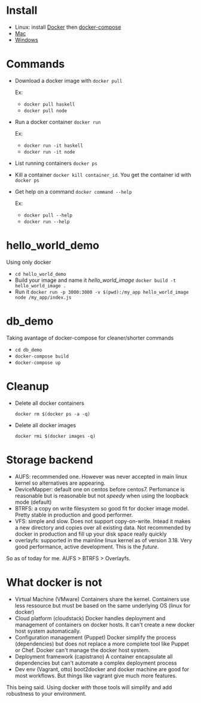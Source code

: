 # Install

  + Linux: install [Docker](https://docs.docker.com/linux/step_one/) then [docker-compose](https://docs.docker.com/compose/install/)
  + [Mac](https://docs.docker.com/mac/step_one/)
  + [Windows](https://docs.docker.com/windows/step_one/)

# Commands

* Download a docker image with `docker pull`

  Ex:
  + `docker pull haskell`
  + `docker pull node`

* Run a docker container `docker run`

  Ex:
  + `docker run -it haskell`
  + `docker run -it node`

* List running containers `docker ps`

* Kill a container `docker kill container_id`. You get the container id with `docker ps`

* Get help on a command `docker command --help`

  Ex:
  + `docker pull --help`
  + `docker run --help`

# hello_world_demo

  Using only docker

  + `cd hello_world_demo`
  + Build your image and name it *hello_world_image* `docker build -t hello_world_image .`
  + Run it `docker run -p 3000:3000 -v $(pwd):/my_app hello_world_image node /my_app/index.js`

# db_demo

  Taking avantage of docker-compose for cleaner/shorter commands

  + `cd db_demo`
  + `docker-compose build`
  + `docker-compose up`

# Cleanup

* Delete all docker containers

  `docker rm $(docker ps -a -q)`

* Delete all docker images

  `docker rmi $(docker images -q)`

# Storage backend

+ AUFS: recommended one. However was never accepted in main linux kernel so alternatives are appearing.
+ DeviceMapper: default one on centos before centos7. Perfomance is reasonable but is reasonable but not _speedy_ when using the loopback mode (default)
+ BTRFS: a copy on write filesystem so good fit  for docker image model. Pretty stable in production and good performer.
+ VFS: simple and slow. Does not support copy-on-write. Intead it makes a new directory and copies over all existing data. Not recommended by docker in production and fill up your disk space really quickly
+ overlayfs: supported in the mainline linux kernel as of version 3.18. Very good performance, active development. This is the *future*.

 So as of today for me. AUFS > BTRFS > Overlayfs.


# What docker is not

+ Virtual Machine (VMware)
  Containers share the kernel.
  Containers use less ressource but must be based on the same underlying OS (linux for docker)
+ Cloud platform (cloudstack)
  Docker handles deployment and management of containers on docker hosts. It can't create a new docker host system automatically.
+ Configuration management (Puppet)
  Docker simplify the process (dependencies) but does not replace a more complete tool like Puppet or Chef. Docker can't manage the docker host system.
+ Deployment framework (capistrano)
  A container encapsulate all dependencies but can't automate a complex deployment process
+ Dev env (Vagrant, otto)
  boot2docker and docker machine are good for most workflows. But things like vagrant give much more features.


This being said. Using docker *with* those tools will simplify and add robustness to your environment.
